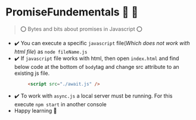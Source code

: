 # PromiseFundementals :dash: :100:
> :o: Bytes and bits about promises in Javascript :o:
- :heavy_check_mark: You can execute a specific `javascript` file(_Which does not work with html file_) as `node fileName.js`
- :heavy_check_mark: If `javascript` file works with html, then open `index.html` and find below code at the bottom of `body`tag
and change src attribute to an existing js file.
     ```html
          <script src="./await.js" />
     ```
- :heavy_check_mark: To work with `async.js` a local server must be running. For this execute `npm start` in another console
- Happy learning :muscle:
